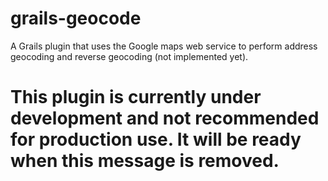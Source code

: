 grails-geocode
==============

A Grails plugin that uses the Google maps web service to perform address geocoding and reverse geocoding (not implemented yet).

# This plugin is currently under development and not recommended for production use. It will be ready when this message is removed.
